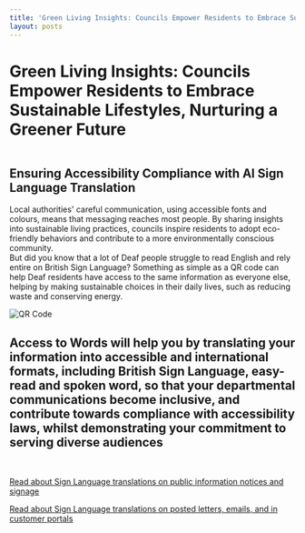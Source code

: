 ```yaml
---
title: 'Green Living Insights: Councils Empower Residents to Embrace Sustainable Lifestyles, Nurturing a Greener Future'
layout: posts
---
```


# Green Living Insights: Councils Empower Residents to Embrace Sustainable Lifestyles, Nurturing a Greener Future

![]()

## Ensuring Accessibility Compliance with AI Sign Language Translation

Local authorities' careful communication, using accessible fonts and colours, means that messaging reaches most people.  By sharing insights into sustainable living practices, councils inspire residents to adopt eco-friendly behaviors and contribute to a more environmentally conscious community.  
But did you know that a lot of Deaf people struggle to read English and rely entire on British Sign Language?
Something as simple as a QR code can help Deaf residents have access to the same information as everyone else, helping by making sustainable choices in their daily lives, such as reducing waste and conserving energy.

![QR Code](/posts/images/qr-contact.png)

## Access to Words will help you by translating your information into accessible and international formats, including British Sign Language, easy-read and spoken word, so that your departmental communications become inclusive, and contribute towards compliance with accessibility laws, whilst demonstrating your commitment to serving diverse audiences

<br/>

[Read about Sign Language translations on public information notices and signage](/solutions/gazette)

[Read about Sign Language translations on posted letters, emails, and in customer portals](/solutions/correspondent)
